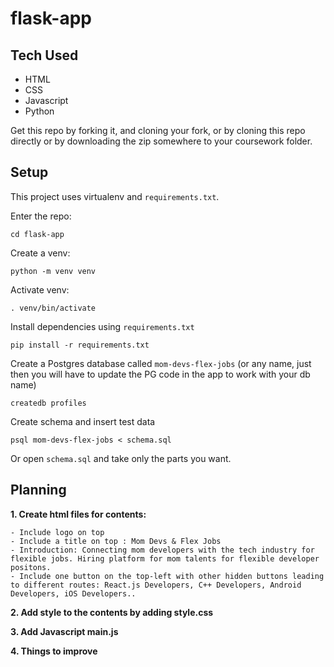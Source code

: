 # flask-app

## Tech Used

-   HTML
-   CSS
-   Javascript
-   Python

Get this repo by forking it, and cloning your fork, or by cloning this repo directly or by downloading the zip somewhere to your coursework folder.

## Setup

This project uses virtualenv and `requirements.txt`.

Enter the repo:

```
cd flask-app
```

Create a venv:

```
python -m venv venv
```

Activate venv:

```
. venv/bin/activate
```

Install dependencies using `requirements.txt`

```
pip install -r requirements.txt
```

Create a Postgres database called `mom-devs-flex-jobs` (or any name, just then you will have to update the PG code in the app to work with your db name)

```
createdb profiles
```

Create schema and insert test data

```
psql mom-devs-flex-jobs < schema.sql
```

Or open `schema.sql` and take only the parts you want.

## Planning

**1. Create html files for contents:**

    - Include logo on top
    - Include a title on top : Mom Devs & Flex Jobs
    - Introduction: Connecting mom developers with the tech industry for flexible jobs. Hiring platform for mom talents for flexible developer positons.
    - Include one button on the top-left with other hidden buttons leading to different routes: React.js Developers, C++ Developers, Android Developers, iOS Developers..

**2. Add style to the contents by adding style.css**

**3. Add Javascript main.js**

**4. Things to improve**
